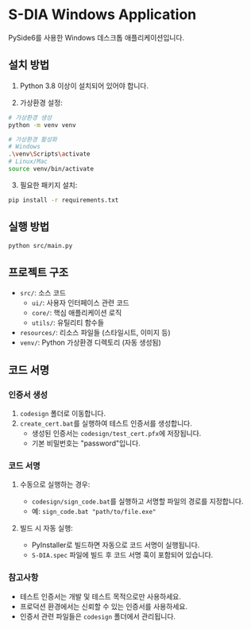 # S-DIA Windows Application

PySide6를 사용한 Windows 데스크톱 애플리케이션입니다.

## 설치 방법

1. Python 3.8 이상이 설치되어 있어야 합니다.

2. 가상환경 설정:
```bash
# 가상환경 생성
python -m venv venv

# 가상환경 활성화
# Windows
.\venv\Scripts\activate
# Linux/Mac
source venv/bin/activate
```

3. 필요한 패키지 설치:
```bash
pip install -r requirements.txt
```

## 실행 방법

```bash
python src/main.py
```

## 프로젝트 구조

- `src/`: 소스 코드
  - `ui/`: 사용자 인터페이스 관련 코드
  - `core/`: 핵심 애플리케이션 로직
  - `utils/`: 유틸리티 함수들
- `resources/`: 리소스 파일들 (스타일시트, 이미지 등)
- `venv/`: Python 가상환경 디렉토리 (자동 생성됨)

## 코드 서명

### 인증서 생성
1. `codesign` 폴더로 이동합니다.
2. `create_cert.bat`를 실행하여 테스트 인증서를 생성합니다.
   - 생성된 인증서는 `codesign/test_cert.pfx`에 저장됩니다.
   - 기본 비밀번호는 "password"입니다.

### 코드 서명
1. 수동으로 실행하는 경우:
   - `codesign/sign_code.bat`를 실행하고 서명할 파일의 경로를 지정합니다.
   - 예: `sign_code.bat "path/to/file.exe"`

2. 빌드 시 자동 실행:
   - PyInstaller로 빌드하면 자동으로 코드 서명이 실행됩니다.
   - `S-DIA.spec` 파일에 빌드 후 코드 서명 훅이 포함되어 있습니다.

### 참고사항
- 테스트 인증서는 개발 및 테스트 목적으로만 사용하세요.
- 프로덕션 환경에서는 신뢰할 수 있는 인증서를 사용하세요.
- 인증서 관련 파일들은 `codesign` 폴더에서 관리됩니다. 